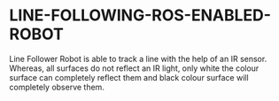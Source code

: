 # LINE-FOLLOWING-ROS-ENABLED-ROBOT

Line Follower Robot is able to track a line with the help of an IR sensor.
Whereas, all surfaces do not reflect an IR light, only white the colour surface
can completely reflect them and black colour surface will completely observe them.
